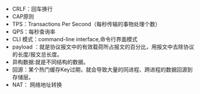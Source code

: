 * CRLF：回车换行
* CAP原则
* TPS：Transactions Per Second（每秒传输的事物处理个数）
* QPS：每秒查询率
* CLI 模式：command-line interface,命令行界面模式
* payload ：就是协议报文中的有效载荷所占报文的百分比，用报文中去除协议的长度/报文总长度。
* 异构数据:就是不同结构的数据。
* 回源：某个热门缓存Key过期，就会导致大量的同进程、跨进程的数据回源到存储层。
* NAT： 网络地址转换